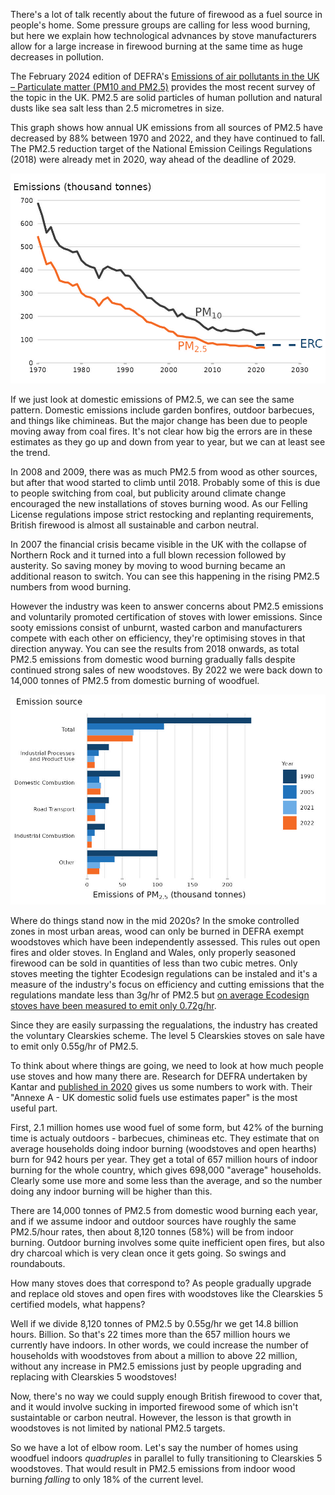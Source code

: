 There's a lot of talk recently about the future of firewood as a fuel source
in people's home. Some pressure groups are calling for less wood burning,
but here we explain how technological advnances by stove manufacturers allow
for a large increase in firewood burning at the same time as huge decreases
in pollution.

The February 2024 edition of DEFRA's 
[Emissions of air pollutants in the UK – Particulate matter (PM10 and PM2.5)](https://www.gov.uk/government/statistics/emissions-of-air-pollutants/emissions-of-air-pollutants-in-the-uk-particulate-matter-pm10-and-pm25)
provides the most recent survey of the topic in the UK. PM2.5 are solid 
particles of human pollution and natural dusts like sea salt less than 
2.5 micrometres in size.

This graph shows how annual UK emissions from all sources 
of PM2.5 have decreased by 88%
between 1970 and 2022, and they have continued to fall. The PM2.5 reduction
target of the National Emission Ceilings Regulations (2018) were already met
in 2020, way ahead of the deadline of 2029. 

![Emissions 1970 to 2022](particulate_matter_annual_emissions.jpg)

If we just look at domestic emissions of PM2.5, we can see the same pattern.
Domestic emissions include garden bonfires, outdoor barbecues, and things
like chimineas. But the major change has been due to people moving away from
coal fires. It's not clear how big the errors are in these estimates as they
go up and down from year to year, but we can at least see the trend. 

In 2008 and 2009, there was as much PM2.5 from wood as other sources, but
after that wood started to climb until 2018. Probably some of this is due to
people switching from coal, but publicity around climate change encouraged
the new installations of stoves burning wood. As our Felling License 
regulations impose strict restocking and replanting requirements, British 
firewood is almost all sustainable and carbon neutral.

In 2007 the financial crisis
became visible in the UK with the collapse of Northern Rock and it turned
into a full blown recession followed by austerity. So saving money by moving
to wood burning became an additional reason to switch. You can see this
happening in the rising PM2.5 numbers from wood burning. 

However the industry was keen to answer concerns about PM2.5 emissions and
voluntarily promoted certification of stoves with lower emissions. Since
sooty emissions consist of unburnt, wasted carbon and manufacturers compete
with each other on efficiency, they're optimising stoves in that direction
anyway. You can see the results from 2018 onwards, as total PM2.5 emissions
from domestic wood burning gradually falls despite continued strong sales 
of new woodstoves. By 2022 we were back down to 14,000 tonnes of PM2.5 from
domestic burning of woodfuel.

![UK annual emissions of PM2.5 by emission source: 1990, 2005, 2021 and 2022](pm2_5_key_emission_sources.jpg)

Where do things stand now in the mid 2020s? In the smoke controlled zones in
most urban areas, wood can only be burned in DEFRA exempt woodstoves which
have been independently assessed. This rules out open fires and older
stoves. In England and Wales, only properly seasoned firewood can be sold in
quantities of less than two cubic metres. 
Only stoves meeting the tighter Ecodesign regulations can be
instaled and it's a measure of the industry's focus on efficiency and
cutting emissions that the regulations mandate less than 3g/hr of PM2.5 but 
[on average Ecodesign stoves have been measured to emit only 0.72g/hr](https://stoveindustryassociation.org/sia-responds-to-wood-burning-stove-and-hgv-emission-comparison/).

Since they are easily surpassing the regualations, the industry has created
the voluntary Clearskies scheme. The level 5 Clearskies stoves on sale have
to emit only 0.55g/hr of PM2.5. 

To think about where things are going, we need to look at how much people
use stoves and how many there are. Research for DEFRA undertaken by Kantar and 
[published in 2020](https://sciencesearch.defra.gov.uk/ProjectDetails?ProjectID=20159&FromSearch=Y&Publisher=1&SearchText=AQ1017&SortString=ProjectCode&SortOrder=Asc&Paging=10) 
gives us some numbers to work with. Their 
"Annexe A - UK domestic solid fuels use estimates paper" is the most useful
part. 

First, 2.1 million
homes use wood fuel of some form, but 42% of the burning time is actualy 
outdoors - barbecues, chimineas etc. 
They estimate that on average households doing indoor burning (woodstoves and
open hearths) burn for 942 hours per year. They get a total of 657 million
hours of indoor burning for the whole country, which gives 698,000
"average" households. Clearly some use more and some less than the average,
and so the number doing any indoor burning will be higher than this.

There are 14,000 tonnes of PM2.5 from domestic wood burning each year, and 
if we assume indoor and outdoor sources have roughly the same PM2.5/hour
rates, then about 8,120 tonnes (58%) will be from indoor burning. Outdoor
burning involves some quite inefficient open fires, but also dry charcoal
which is very clean once it gets going. So swings and roundabouts.

How many stoves does that correspond to?
As people gradually upgrade and replace old stoves and open fires with
woodstoves like the Clearskies 5 certified models, what happens?

Well if we divide 8,120 tonnes of PM2.5 by 0.55g/hr we get 14.8 billion
hours. Billion. So that's 22 times more than the 657 million hours we 
currently have indoors. In other
words, we could increase the number of households with woodstoves from about
a million to above 22 million, without any increase in PM2.5 emissions just
by people upgrading and replacing with Clearskies 5 woodstoves!

Now, there's no way we could supply enough British firewood to cover that,
and it would involve sucking in imported firewood some of which isn't
sustaintable or carbon neutral. However, the lesson is that growth in
woodstoves is not limited by national PM2.5 targets. 

So we have a lot of elbow room. Let's say the number of homes using woodfuel
indoors *quadruples* in parallel to fully transitioning to Clearskies 5 
woodstoves. That would result in PM2.5 emissions from indoor wood burning 
*falling* to only 18% of the current level. 

